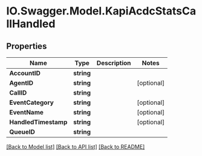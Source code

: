 # IO.Swagger.Model.KapiAcdcStatsCallHandled
## Properties

Name | Type | Description | Notes
------------ | ------------- | ------------- | -------------
**AccountID** | **string** |  | 
**AgentID** | **string** |  | [optional] 
**CallID** | **string** |  | 
**EventCategory** | **string** |  | [optional] 
**EventName** | **string** |  | [optional] 
**HandledTimestamp** | **string** |  | [optional] 
**QueueID** | **string** |  | 

[[Back to Model list]](../README.md#documentation-for-models) [[Back to API list]](../README.md#documentation-for-api-endpoints) [[Back to README]](../README.md)

